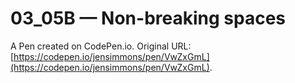 # 03_05B — Non-breaking spaces

A Pen created on CodePen.io. Original URL: [https://codepen.io/jensimmons/pen/VwZxGmL](https://codepen.io/jensimmons/pen/VwZxGmL).


